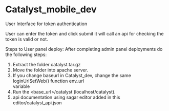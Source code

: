 # Catalyst_mobile_dev


User Interface for token authentication

User can enter the token and click submit it will call an api for checking the token
is valid or not.


Steps to User panel deploy:
After completing admin panel deployments do the following steps:
1. Extract the folder catalyst.tar.gz
2. Move the folder into apache server.
3. If you change baseurl in Catalyst_dev, change the same loginUrlSetWeb() function env_url  
variable
4. Run the <base_url>/catalyst (localhost/catalyst).
5. api documentation using sagar editor added in this editor/catalyst_api.json